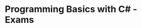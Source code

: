# <p align="https://softuni.bg/trainings/resources/officedocument/51161/while-loop-lab-programming-basics-with-c-sharp-july-2020/3038"> Programming Basics with C# - Exams <a/><p>
